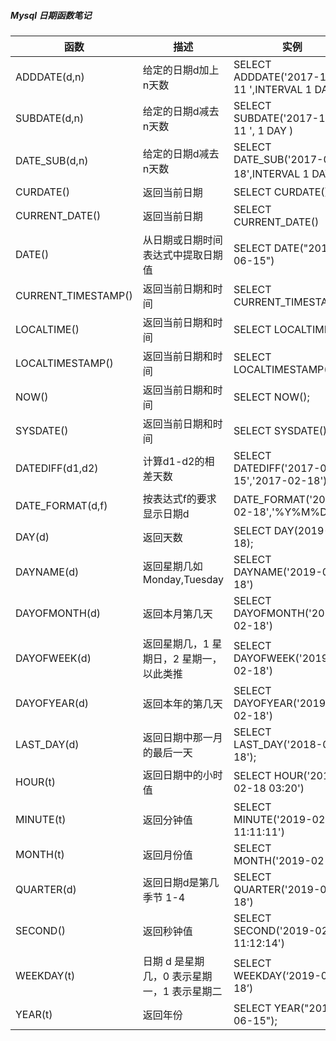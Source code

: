 ##### Mysql 日期函数笔记

| 函数                | 描述                                        | 实例                                               |
| ------------------- | ------------------------------------------- | -------------------------------------------------- |
| ADDDATE(d,n)        | 给定的日期d加上n天数                        | SELECT    ADDDATE('2017-11-11 ',INTERVAL  1  DAY ) |
| SUBDATE(d,n)        | 给定的日期d减去n天数                        | SELECT    SUBDATE('2017-11-11 ',  1  DAY )         |
| DATE_SUB(d,n)       | 给定的日期d减去n天数                        | SELECT DATE_SUB('2017-02-18',INTERVAL 1     DAY）  |
| CURDATE()           | 返回当前日期                                | SELECT    CURDATE()                                |
| CURRENT_DATE()      | 返回当前日期                                | SELECT    CURRENT_DATE()                           |
| DATE()              | 从日期或日期时间表达式中提取日期值          | SELECT DATE("2017-06-15")                          |
| CURRENT_TIMESTAMP() | 返回当前日期和时间                          | SELECT    CURRENT_TIMESTAMP()                      |
| LOCALTIME()         | 返回当前日期和时间                          | SELECT LOCALTIME()                                 |
| LOCALTIMESTAMP()    | 返回当前日期和时间                          | SELECT LOCALTIMESTAMP()                            |
| NOW()               | 返回当前日期和时间                          | SELECT NOW();                                      |
| SYSDATE()           | 返回当前日期和时间                          | SELECT SYSDATE()                                   |
| DATEDIFF(d1,d2)     | 计算d1-d2的相差天数                         | SELECT DATEDIFF('2017-02-15','2017-02-18')         |
| DATE_FORMAT(d,f)    | 按表达式f的要求显示日期d                    | DATE_FORMAT('2017-02-18','%Y%M%D')                 |
| DAY(d)              | 返回天数                                    | SELECT DAY(2019-02-18);                            |
| DAYNAME(d)          | 返回星期几如Monday,Tuesday                  | SELECT DAYNAME('2019-02-18')                       |
| DAYOFMONTH(d)       | 返回本月第几天                              | SELECT DAYOFMONTH('2019-02-18')                    |
| DAYOFWEEK(d)        | 返回星期几，1 星期日，2 星期一，以此类推    | SELECT DAYOFWEEK('2019-02-18')                     |
| DAYOFYEAR(d)        | 返回本年的第几天                            | SELECT  DAYOFYEAR('2019-02-18')                    |
| LAST_DAY(d)         | 返回日期中那一月的最后一天                  | SELECT LAST_DAY('2018-02-18');                     |
| HOUR(t)             | 返回日期中的小时值                          | SELECT HOUR('2019-02-18 03:20')                    |
| MINUTE(t)           | 返回分钟值                                  | SELECT  MINUTE('2019-02-18 11:11:11')              |
| MONTH(t)            | 返回月份值                                  | SELECT  MONTH('2019-02-18')                        |
| QUARTER(d)          | 返回日期d是第几季节  1-4                    | SELECT QUARTER('2019-02-18')                       |
| SECOND()            | 返回秒钟值                                  | SELECT  SECOND('2019-02-18 11:12:14')              |
| WEEKDAY(t)          | 日期 d 是星期几，0 表示星期一，1 表示星期二 | SELECT WEEKDAY(‘2019-02-18’)                       |
| YEAR(t)             | 返回年份                                    | SELECT YEAR("2017-06-15");                         |










































